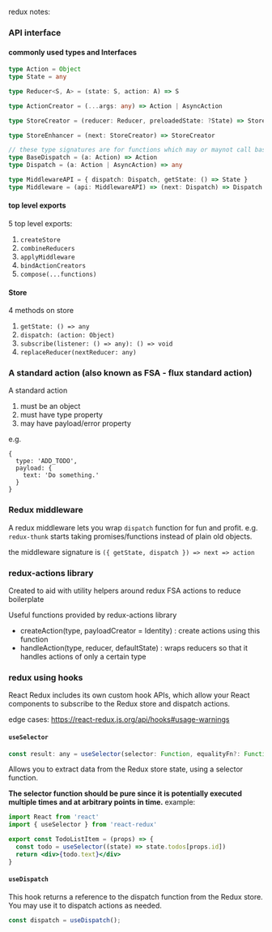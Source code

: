 redux notes:


### API interface

#### commonly used types and Interfaces

```ts
type Action = Object
type State = any

type Reducer<S, A> = (state: S, action: A) => S

type ActionCreator = (...args: any) => Action | AsyncAction

type StoreCreator = (reducer: Reducer, preloadedState: ?State) => Store

type StoreEnhancer = (next: StoreCreator) => StoreCreator

// these type signatures are for functions which may or maynot call base dispatch provided in store API
type BaseDispatch = (a: Action) => Action
type Dispatch = (a: Action | AsyncAction) => any

type MiddlewareAPI = { dispatch: Dispatch, getState: () => State }
type Middleware = (api: MiddlewareAPI) => (next: Dispatch) => Dispatch
```

#### top level exports

5 top level exports:
1. `createStore`
2. `combineReducers`
3. `applyMiddleware`
4. `bindActionCreators`
5. `compose(...functions)`

#### Store

4 methods on store
1. `getState: () => any`
2. `dispatch: (action: Object)`
3. `subscribe(listener: () => any): () => void`
4. `replaceReducer(nextReducer: any)`

### A standard action (also known as FSA - flux standard action)
A standard action
1. must be an object
2. must have type property
3. may have payload/error property

e.g.
```
{
  type: 'ADD_TODO',
  payload: {
    text: 'Do something.'  
  }
}
```

### Redux middleware

A redux middleware lets you wrap `dispatch` function for fun and profit. e.g. `redux-thunk` starts taking promises/functions instead of plain old objects.

the middleware signature is 
`({ getState, dispatch }) => next => action`

### redux-actions library

Created to aid with utility helpers around redux FSA actions
to reduce boilerplate

Useful functions provided by redux-actions library
* createAction(type, payloadCreator = Identity) : create actions using this function
* handleAction(type, reducer, defaultState) : wraps reducers so that it handles actions of only a certain type

### redux using hooks

React Redux includes its own custom hook APIs, 
which allow your React components to subscribe to the Redux store and dispatch actions.

edge cases: https://react-redux.js.org/api/hooks#usage-warnings

#### `useSelector`

```js
const result: any = useSelector(selector: Function, equalityFn?: Function)
```
Allows you to extract data from the Redux store state, using a selector function.

**The selector function should be pure since it is potentially executed multiple times and at arbitrary points in time.**
example:
```jsx
import React from 'react'
import { useSelector } from 'react-redux'

export const TodoListItem = (props) => {
  const todo = useSelector((state) => state.todos[props.id])
  return <div>{todo.text}</div>
}
```

#### `useDispatch`

This hook returns a reference to the dispatch function from the Redux store. You may use it to dispatch actions as needed.


```js
const dispatch = useDispatch();
```

